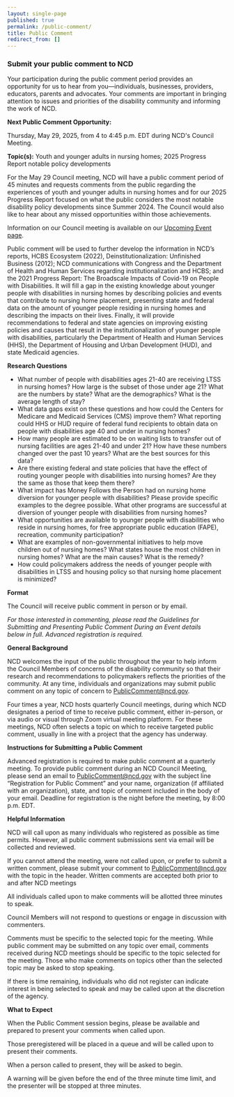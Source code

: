 ```yaml
---
layout: single-page
published: true
permalink: /public-comment/
title: Public Comment
redirect_from: []
---
```

### S﻿ubmit your public comment to NCD

Your participation during the public comment period provides an opportunity for us to hear from you—individuals, businesses, providers, educators, parents and advocates. Your comments are important in bringing attention to issues and priorities of the disability community and informing the work of NCD.

**Next Public Comment Opportunity:**

Thursday, May 29, 2025, from 4 to 4:45 p.m. EDT during NCD's Council Meeting.

**Topic(s):** Youth and younger adults in nursing homes; 2025 Progress Report notable policy developments

For the May 29 Council meeting, NCD will have a public comment period of 45 minutes and requests comments from the public regarding the experiences of youth and younger adults in nursing homes and for our 2025 Progress Report focused on what the public considers the most notable disability policy developments since Summer 2024. The Council would also like to hear about any missed opportunities within those achievements.

Information on our Council meeting is available on our [Upcoming Event page](https://www.ncd.gov/meeting/2025-05-29-may-29-30-2025-council-meeting/).

Public comment will be used to further develop the information in NCD’s reports, HCBS Ecosystem (2022), Deinstitutionalization: Unfinished Business (2012); NCD communications with Congress and the Department of Health and Human Services regarding institutionalization and HCBS; and the 2021 Progress Report: The Broadscale Impacts of Covid-19 on People with Disabilities. It will fill a gap in the existing knowledge about younger people with disabilities in nursing homes by describing policies and events that contribute to nursing home placement, presenting state and federal data on the amount of younger people residing in nursing homes and describing the impacts on their lives. Finally, it will provide recommendations to federal and state agencies on improving existing policies and causes that result in the institutionalization of younger people with disabilities, particularly the Department of Health and Human Services (HHS), the Department of Housing and Urban Development (HUD), and state Medicaid agencies. 

**Research Questions** 

* What number of people with disabilities ages 21-40 are receiving LTSS in nursing homes? How large is the subset of those under age 21? What are the numbers by state? What are the demographics? What is the average length of stay?  
* What data gaps exist on these questions and how could the Centers for Medicare and Medicaid Services (CMS) improve them? What reporting could HHS or HUD require of federal fund recipients to obtain data on people with disabilities age 40 and under in nursing homes?  
* How many people are estimated to be on waiting lists to transfer out of nursing facilities are ages 21-40 and under 21? How have these numbers changed over the past 10 years? What are the best sources for this data? 
* Are there existing federal and state policies that have the effect of routing younger people with disabilities into nursing homes? Are they the same as those that keep them there? 
* What impact has Money Follows the Person had on nursing home diversion for younger people with disabilities? Please provide specific examples to the degree possible. What other programs are successful at diversion of younger people with disabilities from nursing homes?  
* What opportunities are available to younger people with disabilities who reside in nursing homes, for free appropriate public education (FAPE), recreation, community participation?  
* What are examples of non-governmental initiatives to help move children out of nursing homes? What states house the most children in nursing homes? What are the main causes? What is the remedy? 
* How could policymakers address the needs of younger people with disabilities in LTSS and housing policy so that nursing home placement is minimized? 




<div id="5"></div>






**Format**

The Council will receive public comment in person or by email. 

*For those interested in commenting, please read the Guidelines for Submitting and Presenting Public Comment During an Event details below in full. Advanced registration is required.*

**General Background**

NCD welcomes the input of the public throughout the year to help inform the Council Members of concerns of the disability community so that their research and recommendations to policymakers reflects the priorities of the community. At any time, individuals and organizations may submit public comment on any topic of concern to [PublicComment@ncd.gov](PublicComment@ncd.gov).

Four times a year, NCD hosts quarterly Council meetings, during which NCD designates a period of time to receive public comment, either in-person, or via audio or visual through Zoom virtual meeting platform. For these meetings, NCD often selects a topic on which to receive targeted public comment, usually in line with a project that the agency has underway.

**Instructions for Submitting a Public Comment**

Advanced registration is required to make public comment at a quarterly meeting. To provide public comment during an NCD Council Meeting, please send an email to [PublicComment@ncd.gov](PublicComment@ncd.gov) with the subject line “Registration for Public Comment” and your name, organization (if affiliated with an organization), state, and topic of comment included in the body of your email. Deadline for registration is the night before the meeting, by 8:00 p.m. EDT. 

**Helpful Information** 

NCD will call upon as many individuals who registered as possible as time permits. However, all public comment submissions sent via email will be collected and reviewed. 

If you cannot attend the meeting, were not called upon, or prefer to submit a written comment, please submit your comment to [PublicComment@ncd.gov](PublicComment@ncd.gov) with the topic in the header. Written comments are accepted both prior to and after NCD meetings

All individuals called upon to make comments will be allotted three minutes to speak. 

Council Members will not respond to questions or engage in discussion with commenters. 

Comments must be specific to the selected topic for the meeting. While public comment may be submitted on any topic over email, comments received during NCD meetings should be specific to the topic selected for the meeting. Those who make comments on topics other than the selected topic may be asked to stop speaking.

If there is time remaining, individuals  who did not register can indicate interest in being selected to speak and may be called upon at the discretion of the agency.

**What to Expect** 

When the Public Comment session begins, please be available and prepared to present your comments when called upon.

Those preregistered will be placed in a queue and will be called upon to present their comments.

When a person called to present, they will be asked to begin.

A warning will be given before the end of the three minute time limit, and the presenter will be stopped at three minutes.
